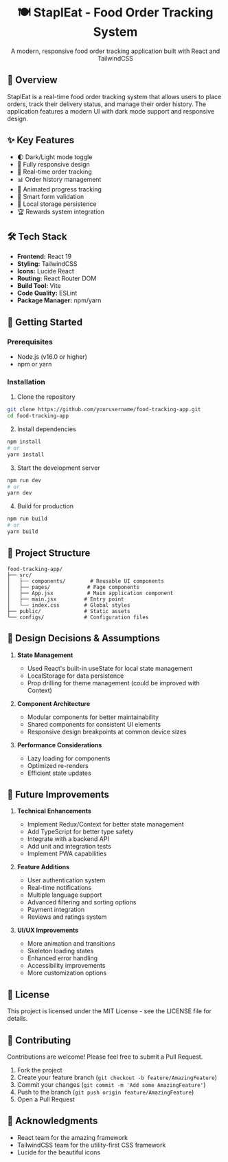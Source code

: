 <div align="center">
  <h1>🍽️ StaplEat - Food Order Tracking System</h1>
  <p>A modern, responsive food order tracking application built with React and TailwindCSS</p>
</div>

## 📌 Overview

StaplEat is a real-time food order tracking system that allows users to place orders, track their delivery status, and manage their order history. The application features a modern UI with dark mode support and responsive design.

## ✨ Key Features

- 🌓 Dark/Light mode toggle
- 📱 Fully responsive design
- 🚚 Real-time order tracking
- 📊 Order history management
- 💫 Animated progress tracking
- 🎯 Smart form validation
- 💾 Local storage persistence
- 🏆 Rewards system integration

## 🛠️ Tech Stack

- **Frontend:** React 19
- **Styling:** TailwindCSS
- **Icons:** Lucide React
- **Routing:** React Router DOM
- **Build Tool:** Vite
- **Code Quality:** ESLint
- **Package Manager:** npm/yarn

## 🚀 Getting Started

### Prerequisites

- Node.js (v16.0 or higher)
- npm or yarn

### Installation

1. Clone the repository
```bash
git clone https://github.com/yourusername/food-tracking-app.git
cd food-tracking-app
```

2. Install dependencies
```bash
npm install
# or
yarn install
```

3. Start the development server
```bash
npm run dev
# or
yarn dev
```

4. Build for production
```bash
npm run build
# or
yarn build
```

## 📁 Project Structure

```
food-tracking-app/
├── src/
│   ├── components/        # Reusable UI components
│   ├── pages/            # Page components
│   ├── App.jsx           # Main application component
│   ├── main.jsx         # Entry point
│   └── index.css        # Global styles
├── public/              # Static assets
└── configs/             # Configuration files
```

## 💭 Design Decisions & Assumptions

1. **State Management**
   - Used React's built-in useState for local state management
   - LocalStorage for data persistence
   - Prop drilling for theme management (could be improved with Context)

2. **Component Architecture**
   - Modular components for better maintainability
   - Shared components for consistent UI elements
   - Responsive design breakpoints at common device sizes

3. **Performance Considerations**
   - Lazy loading for components
   - Optimized re-renders
   - Efficient state updates

## 🔄 Future Improvements

1. **Technical Enhancements**
   - Implement Redux/Context for better state management
   - Add TypeScript for better type safety
   - Integrate with a backend API
   - Add unit and integration tests
   - Implement PWA capabilities

2. **Feature Additions**
   - User authentication system
   - Real-time notifications
   - Multiple language support
   - Advanced filtering and sorting options
   - Payment integration
   - Reviews and ratings system

3. **UI/UX Improvements**
   - More animation and transitions
   - Skeleton loading states
   - Enhanced error handling
   - Accessibility improvements
   - More customization options

## 📜 License

This project is licensed under the MIT License - see the LICENSE file for details.

## 🤝 Contributing

Contributions are welcome! Please feel free to submit a Pull Request.

1. Fork the project
2. Create your feature branch (`git checkout -b feature/AmazingFeature`)
3. Commit your changes (`git commit -m 'Add some AmazingFeature'`)
4. Push to the branch (`git push origin feature/AmazingFeature`)
5. Open a Pull Request

## 👏 Acknowledgments

- React team for the amazing framework
- TailwindCSS team for the utility-first CSS framework
- Lucide for the beautiful icons

